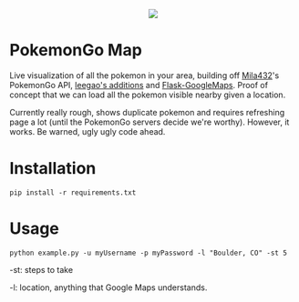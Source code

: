 <p align="center">
  <img src="https://raw.githubusercontent.com/AHAAAAAAA/PokemonGo-Map/master/static/Screenshot%202016-07-16%2021.32.10.png">
</p>

# PokemonGo Map
Live visualization of all the pokemon in your area, building off [Mila432](https://github.com/Mila432/Pokemon_Go_API)'s PokemonGo API, [leegao's additions](https://github.com/leegao/pokemongo-api-demo/tree/simulation) and [Flask-GoogleMaps](https://github.com/rochacbruno/Flask-GoogleMaps). Proof of concept that we can load all the pokemon visible nearby given a location.

Currently really rough, shows duplicate pokemon and requires refreshing page a lot (until the PokemonGo servers decide we're worthy). However, it works. Be warned, ugly ugly code ahead.

# Installation
`pip install -r requirements.txt`

# Usage
`python example.py -u myUsername -p myPassword -l "Boulder, CO" -st 5`

-st: steps to take

-l: location, anything that Google Maps understands.
